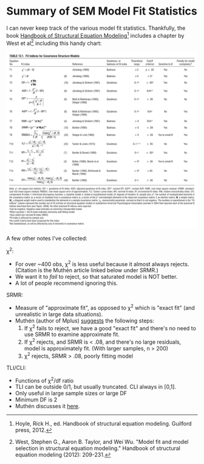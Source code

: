 # Summary of SEM Model Fit Statistics

I can never keep track of the various model fit statistics. Thankfully, the book
[Handbook of Structural Equation
Modeling](https://www.guilford.com/books/Handbook-of-Structural-Equation-Modeling/Rick-Hoyle/9781462544646)[^1]
includes a chapter by West et al[^2] including this handy chart:

[<img src="images/west_et_al_fit_statistics.png" width="600" class="image_invert" alt="Table of fit statistics and related thresholds">](images/west_et_al_fit_statistics.png)

A few other notes I've collected:

&chi;<sup>2</sup>:

- For over ~400 obs, &chi;<sup>2</sup> is less useful because it almost always
  rejects. (Citation is the Muth&eacute;n article linked below under SRMR.)
- We want it to *fail* to reject, so that saturated model is NOT better.
- A lot of people recommend ignoring this.

SRMR:

- Measure of "approximate fit", as opposed to &chi;<sup>2</sup> which is "exact
  fit" (and unrealistic in large data situations).
- Muth&eacute;n (author of Mplus)
  [suggests](https://www.statmodel.com/download/SRMR2.pdf) the following steps:
  1. If &chi;<sup>2</sup> fails to reject, we have a good "exact fit" and
   there's no need to use SRMR to examine approximate fit.
  2. If &chi;<sup>2</sup> rejects, and SRMR is < .08, and there's no large
     residuals, model is approximately fit. (With larger samples, n > 200)
  3. &chi;<sup>2</sup> rejects, SRMR > .08, poorly fitting model

TLI/CLI:

- Functions of &chi;<sup>2</sup>/df ratio
- TLI can be outside 0/1, but usually truncated. CLI always in [0,1].
- Only useful in large sample sizes or  large DF
- Minimum DF is 2
- Muth&eacute;n discusses it
  [here](https://www.statmodel.com/download/TLI.pdf).

[^1]: Hoyle, Rick H., ed. Handbook of structural equation modeling. Guilford
    press, 2012.
[^2]: West, Stephen G., Aaron B. Taylor, and Wei Wu. "Model fit and model
    selection in structural equation modeling." Handbook of structural equation
    modeling (2012): 209-231.
